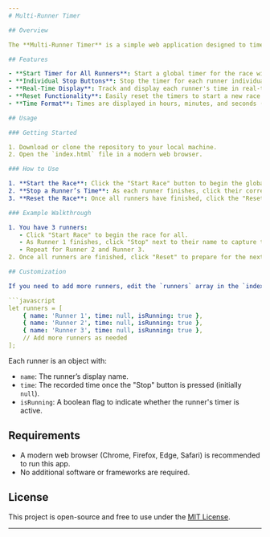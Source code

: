```yaml
---
# Multi-Runner Timer

## Overview

The **Multi-Runner Timer** is a simple web application designed to time the runs of multiple individuals simultaneously. Each runner has an individual stop button, allowing you to capture and save their run times as they cross the finish line. This tool is perfect for timing events such as the 1-mile run for PE students or other group activities requiring precise time tracking for multiple participants.

## Features

- **Start Timer for All Runners**: Start a global timer for the race with a single click.
- **Individual Stop Buttons**: Stop the timer for each runner individually as they finish the race.
- **Real-Time Display**: Track and display each runner's time in real-time.
- **Reset Functionality**: Easily reset the timers to start a new race.
- **Time Format**: Times are displayed in hours, minutes, and seconds (`hh:mm:ss`).

## Usage

### Getting Started

1. Download or clone the repository to your local machine.
2. Open the `index.html` file in a modern web browser.

### How to Use

1. **Start the Race**: Click the "Start Race" button to begin the global timer for all runners.
2. **Stop a Runner’s Time**: As each runner finishes, click their corresponding "Stop" button to record and display their final time.
3. **Reset the Race**: Once all runners have finished, click the "Reset" button to clear the timers and prepare for the next race.

### Example Walkthrough

1. You have 3 runners:
   - Click "Start Race" to begin the race for all.
   - As Runner 1 finishes, click "Stop" next to their name to capture their final time.
   - Repeat for Runner 2 and Runner 3.
2. Once all runners are finished, click "Reset" to prepare for the next race.

## Customization

If you need to add more runners, edit the `runners` array in the `index.html` file:

```javascript
let runners = [
    { name: 'Runner 1', time: null, isRunning: true },
    { name: 'Runner 2', time: null, isRunning: true },
    { name: 'Runner 3', time: null, isRunning: true },
    // Add more runners as needed
];
```

Each runner is an object with:
- `name`: The runner’s display name.
- `time`: The recorded time once the "Stop" button is pressed (initially `null`).
- `isRunning`: A boolean flag to indicate whether the runner's timer is active.

## Requirements

- A modern web browser (Chrome, Firefox, Edge, Safari) is recommended to run this app.
- No additional software or frameworks are required.

## License

This project is open-source and free to use under the [MIT License](https://opensource.org/licenses/MIT).

---
```

